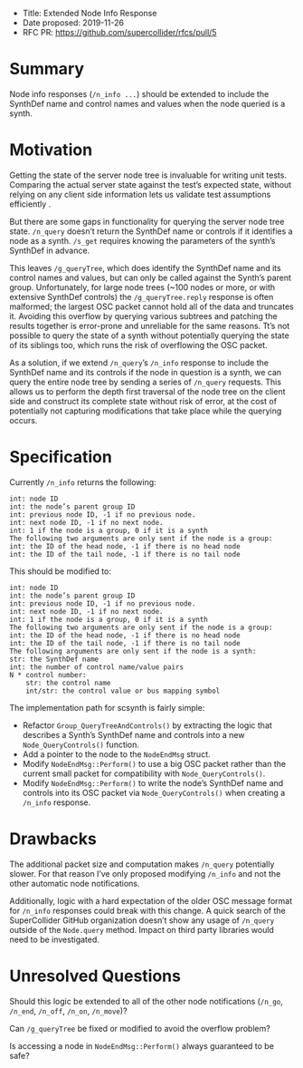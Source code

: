 - Title: Extended Node Info Response
- Date proposed: 2019-11-26
- RFC PR: https://github.com/supercollider/rfcs/pull/5

# Summary

Node info responses (`/n_info ...`) should be extended to include the SynthDef
name and control names and values when the node queried is a synth.

# Motivation

Getting the state of the server node tree is invaluable for writing unit tests.
Comparing the actual server state against the test’s expected state, without
relying on any client side information lets us validate test assumptions
efficiently .

But there are some gaps in functionality for querying the server node tree
state. `/n_query` doesn’t return the SynthDef name or controls if it identifies
a node as a synth. `/s_get` requires knowing the parameters of the synth’s
SynthDef in advance.

This leaves `/g_queryTree`, which does identify the SynthDef name and its
control names and values, but can only be called against the Synth’s parent
group. Unfortunately, for large node trees (~100 nodes or more, or with
extensive SynthDef controls) the `/g_queryTree.reply` response is often
malformed; the largest OSC packet cannot hold all of the data and truncates it.
Avoiding this overflow by querying various subtrees and patching the results
together is error-prone and unreliable for the same reasons. Tt’s not possible
to query the state of a synth without potentially querying the state of its
siblings too, which runs the risk of overflowing the OSC packet.

As a solution, if we extend `/n_query`’s `/n_info` response to include the
SynthDef name and its controls if the node in question is a synth, we can query the
entire node tree by sending a series of `/n_query` requests. This allows us to
perform the depth first traversal of the node tree on the client side and
construct its complete state without risk of error, at the cost of potentially not
capturing modifications that take place while the querying occurs.

# Specification

Currently `/n_info` returns the following:

```
int: node ID
int: the node’s parent group ID
int: previous node ID, -1 if no previous node.
int: next node ID, -1 if no next node.
int: 1 if the node is a group, 0 if it is a synth
The following two arguments are only sent if the node is a group:
int: the ID of the head node, -1 if there is no head node
int: the ID of the tail node, -1 if there is no tail node
```

This should be modified to:

```
int: node ID
int: the node’s parent group ID
int: previous node ID, -1 if no previous node.
int: next node ID, -1 if no next node.
int: 1 if the node is a group, 0 if it is a synth
The following two arguments are only sent if the node is a group:
int: the ID of the head node, -1 if there is no head node
int: the ID of the tail node, -1 if there is no tail node
The following arguments are only sent if the node is a synth:
str: the SynthDef name
int: the number of control name/value pairs
N * control number:
    str: the control name
    int/str: the control value or bus mapping symbol
```

The implementation path for scsynth is fairly simple:

- Refactor `Group_QueryTreeAndControls()` by extracting the logic that
  describes a Synth’s SynthDef name and controls into a new
  `Node_QueryControls()` function.
- Add a pointer to the node to the `NodeEndMsg` struct.
- Modify `NodeEndMsg::Perform()` to use a big OSC packet rather than the
  current small packet for compatibility with `Node_QueryControls()`.
- Modify `NodeEndMsg::Perform()` to write the node’s SynthDef name and controls
  into its OSC packet via `Node_QueryControls()` when creating a `/n_info`
  response.

# Drawbacks

The additional packet size and computation makes `/n_query` potentially slower.
For that reason I’ve only proposed modifying `/n_info` and not the other
automatic node notifications.

Additionally, logic with a hard expectation of the older OSC message format for
`/n_info` responses could break with this change. A quick search of the
SuperCollider GitHub organization doesn’t show any usage of `/n_query` outside
of the `Node.query` method. Impact on third party libraries would need to be
investigated.

# Unresolved Questions

Should this logic be extended to all of the other node notifications (`/n_go`,
`/n_end`, `/n_off`, `/n_on`, `/n_move`)?

Can `/g_queryTree` be fixed or modified to avoid the overflow problem?

Is accessing a node in `NodeEndMsg::Perform()` always guaranteed to be safe?
